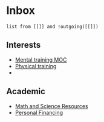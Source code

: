 
# Inbox
```dataview
list from [[]] and !outgoing([[]])
```
## Interests

- [Mental training MOC](Mental%20training%20MOC.md)
- [Physical training](Physical%20training.md)
- 

## Academic
- [Math and Science Resources](Math%20and%20Science%20Resources.md)
- [Personal Financing](_Personal%20Finance%20MOC.md)
